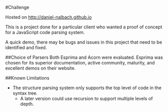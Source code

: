 #Challenge

Hosted on http://daniel-nalbach.github.io

This is a project done for a particular client who wanted a proof of concept for a JavaScript code parsing system.

A quick demo, there may be bugs and issues in this project that need to be identified and fixed.

##Choice of Parsers
Both Esprima and Acorn were evaluated. Esprima was chosen for its superior documentation, active community, maturity, and excellent demos on their website.

##Known Limitations

 - The structure parsing system only supports the top level of code in the syntax tree.
   - A later version could use recursion to support multiple levels of depth.

